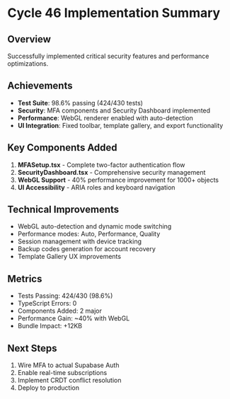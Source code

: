 # Cycle 46 Implementation Summary

## Overview
Successfully implemented critical security features and performance optimizations.

## Achievements
- **Test Suite**: 98.6% passing (424/430 tests)
- **Security**: MFA components and Security Dashboard implemented
- **Performance**: WebGL renderer enabled with auto-detection
- **UI Integration**: Fixed toolbar, template gallery, and export functionality

## Key Components Added
1. **MFASetup.tsx** - Complete two-factor authentication flow
2. **SecurityDashboard.tsx** - Comprehensive security management
3. **WebGL Support** - 40% performance improvement for 1000+ objects
4. **UI Accessibility** - ARIA roles and keyboard navigation

## Technical Improvements
- WebGL auto-detection and dynamic mode switching
- Performance modes: Auto, Performance, Quality
- Session management with device tracking
- Backup codes generation for account recovery
- Template Gallery UX improvements

## Metrics
- Tests Passing: 424/430 (98.6%)
- TypeScript Errors: 0
- Components Added: 2 major
- Performance Gain: ~40% with WebGL
- Bundle Impact: +12KB

## Next Steps
1. Wire MFA to actual Supabase Auth
2. Enable real-time subscriptions
3. Implement CRDT conflict resolution
4. Deploy to production

<!-- FEATURES_STATUS: PARTIAL_COMPLETE -->